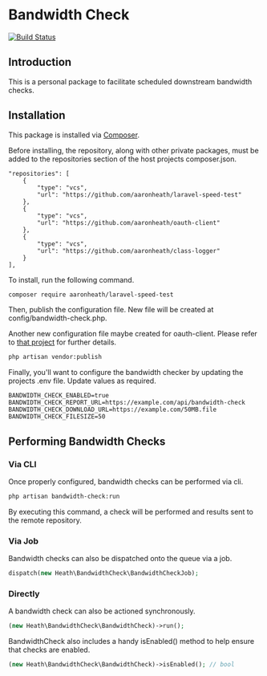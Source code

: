 # Bandwidth Check

[![Build Status](https://travis-ci.org/aaronheath/laravel-speed-test.svg?branch=master)](https://travis-ci.org/aaronheath/laravel-speed-test)

## Introduction

This is a personal package to facilitate scheduled downstream bandwidth checks.
 
## Installation

This package is installed via [Composer](https://getcomposer.org/). 

Before installing, the repository, along with other private packages, must be added to the repositories section of the host projects composer.json.

```text
"repositories": [
    {
        "type": "vcs",
        "url": "https://github.com/aaronheath/laravel-speed-test"
    },
    {
        "type": "vcs",
        "url": "https://github.com/aaronheath/oauth-client"
    },
    {
        "type": "vcs",
        "url": "https://github.com/aaronheath/class-logger"
    }
],
```

To install, run the following command.

```bash
composer require aaronheath/laravel-speed-test
```

Then, publish the configuration file. New file will be created at config/bandwidth-check.php. 

Another new configuration file maybe created for oauth-client. Please refer to [that project](https://github.com/aaronheath/oauth-client) for further details.

```bash
php artisan vendor:publish
```

Finally, you'll want to configure the bandwidth checker by updating the projects .env file. Update values as required.

```text
BANDWIDTH_CHECK_ENABLED=true
BANDWIDTH_CHECK_REPORT_URL=https://example.com/api/bandwidth-check
BANDWIDTH_CHECK_DOWNLOAD_URL=https://example.com/50MB.file
BANDWIDTH_CHECK_FILESIZE=50
```
## Performing Bandwidth Checks

### Via CLI

Once properly configured, bandwidth checks can be performed via cli.

```bash
php artisan bandwidth-check:run
```

By executing this command, a check will be performed and results sent to the remote repository.

### Via Job

Bandwidth checks can also be dispatched onto the queue via a job.

```php
dispatch(new Heath\BandwidthCheck\BandwidthCheckJob);
```

### Directly

A bandwidth check can also be actioned synchronously.

```php
(new Heath\BandwidthCheck\BandwidthCheck)->run();
```

BandwidthCheck also includes a handy isEnabled() method to help ensure that checks are enabled.

```php
(new Heath\BandwidthCheck\BandwidthCheck)->isEnabled(); // bool
```